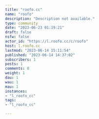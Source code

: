 ```yaml
---
title: "roofo.cc" 
name: "roofo"
description: "Description not available."
type: community
date: "2023-06-23 01:19:21"
draft: false
nsfw: false
actor_id: "https://l.roofo.cc/c/roofo"
host: l.roofo.cc
lastmod: "2023-06-14 15:11:54"
published: "2023-06-14 14:37:02"
subscribers: 1
posts: 1
comments: 0
weight: 1
dau: 1
wau: 1
mau: 1
instances:
- "l_roofo_cc"
tags: 
- "l_roofo_cc"

---
```

